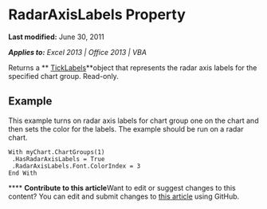
# RadarAxisLabels Property

 **Last modified:** June 30, 2011

 _**Applies to:** Excel 2013 | Office 2013 | VBA_

Returns a  ** [TickLabels](d71b6cf2-c4ad-66f3-f7c2-8219f9ec21b1.md)**object that represents the radar axis labels for the specified chart group. Read-only.


## Example

This example turns on radar axis labels for chart group one on the chart and then sets the color for the labels. The example should be run on a radar chart.


```
With myChart.ChartGroups(1) 
 .HasRadarAxisLabels = True 
 .RadarAxisLabels.Font.ColorIndex = 3 
End With
```


****   **Contribute to this article**Want to edit or suggest changes to this content? You can edit and submit changes to  [this article](https://github.com/jhershey00/VBA_Excel_Test/OpenXMLCon/articles/e382e92c-96f2-a9ee-720f-dcb85e5e2e7c.md) using GitHub.

